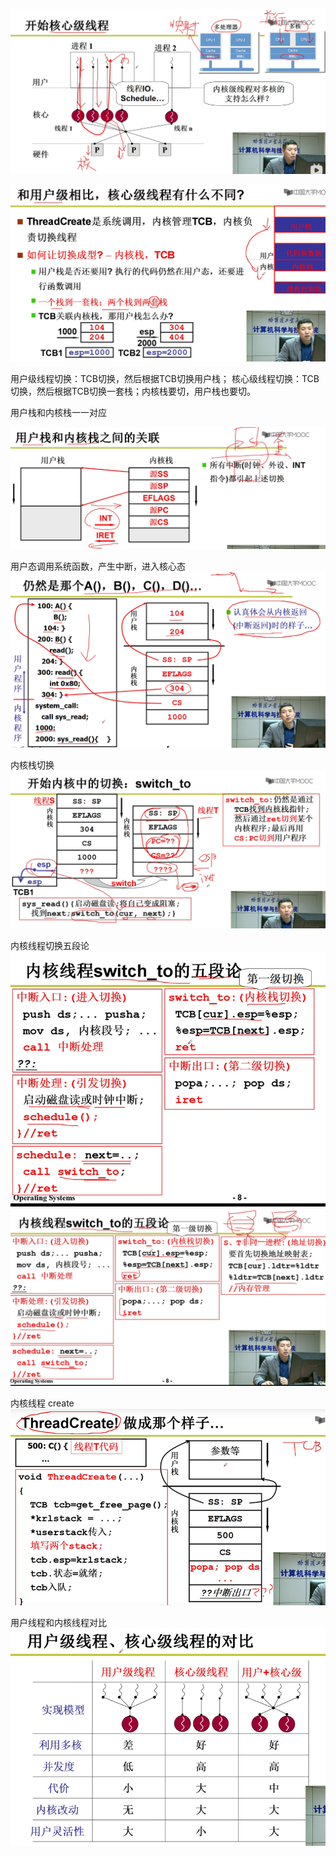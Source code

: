 
![img.png](img.png)

![img_1.png](img_1.png)

用户级线程切换：TCB切换，然后根据TCB切换用户栈；
核心级线程切换：TCB切换，然后根据TCB切换一套栈；内核栈要切，用户栈也要切。

用户栈和内核栈一一对应

![img_2.png](img_2.png)

用户态调用系统函数，产生中断，进入核心态
![img_3.png](img_3.png)

内核栈切换
![img_4.png](img_4.png)

内核线程切换五段论
![img_5.png](img_5.png)
![img_6.png](img_6.png)

内核线程 create
![img_7.png](img_7.png)

用户线程和内核线程对比
![img_8.png](img_8.png)